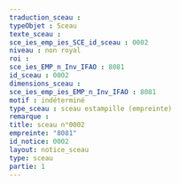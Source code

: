 ```yaml
---
traduction_sceau : 
typeObjet : Sceau
texte_sceau : 
sce_ies_emp_ies_SCE_id_sceau : 0002
niveau : non royal
roi : 
sce_ies_EMP_n_Inv_IFAO : 8081
id_sceau : 0002
dimensions_sceau : 
sce_ies_emp_ies_EMP_n_Inv_IFAO : 8081
motif : indéterminé
type_sceau : sceau estampille (empreinte)
remarque : 
title: sceau n°0002
empreinte: "8081"
id_notice: 0002
layout: notice_sceau
type: sceau
partie: 1
---
```


